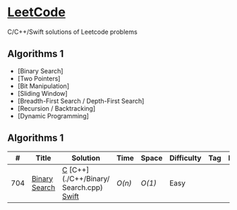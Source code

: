 # [LeetCode](https://leetcode.com/problemset/all/)
C/C++/Swift solutions of Leetcode problems

## Algorithms 1

* [Binary Search]
* [Two Pointers]
* [Bit Manipulation]
* [Sliding Window]
* [Breadth-First Search / Depth-First Search]
* [Recursion / Backtracking]
* [Dynamic Programming]


## Algorithms 1
|  #  | Title           |  Solution       |  Time           | Space           | Difficulty    | Tag          | Note| 
|-----|---------------- | --------------- | --------------- | --------------- | ------------- |--------------|-----|
704 | [Binary Search](https://leetcode.com/problems/binary-search/?envType=study-plan&id=algorithm-i) | [C](./C++/xor-queries-of-a-subarray.cpp) [C++](./C++/Binary/ Search.cpp) [Swift](./Swift)| _O(n)_ | _O(1)_ | Easy ||
